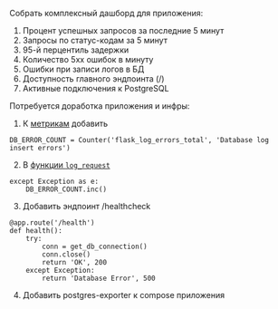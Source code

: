 Собрать комплексный дашборд для приложения:
1) Процент успешных запросов за последние 5 минут
2) Запросы по статус-кодам за 5 минут
3) 95-й перцентиль задержки
4) Количество 5xx ошибок в минуту
5) Ошибки при записи логов в БД
6) Доступность главного эндпоинта (/)
7) Активные подключения к PostgreSQL

Потребуется доработка приложения и инфры:
1) К [метрикам](https://gitlab.com/devops201206/metrics_app/-/blob/main/app.py?ref_type=heads#L15) добавить 
```
DB_ERROR_COUNT = Counter('flask_log_errors_total', 'Database log insert errors')
```

2) В [функции `log_request`](https://gitlab.com/devops201206/metrics_app/-/blob/main/app.py?ref_type=heads#L67)
```
except Exception as e:
    DB_ERROR_COUNT.inc()
```

3) Добавить эндпоинт /healthcheck
```
@app.route('/health')
def health():
    try:
        conn = get_db_connection()
        conn.close()
        return 'OK', 200
    except Exception:
        return 'Database Error', 500
```

4) Добавить postgres-exporter к compose приложения
